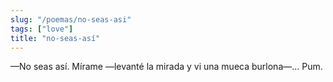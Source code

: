 ```yaml
---
slug: "/poemas/no-seas-asi"
tags: ["love"]
title: "no-seas-así"
---
```

—No seas así. Mírame —levanté la mirada y vi una mueca burlona—… Pum.